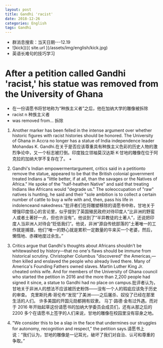 ```yaml
---
layout: post
title: Gandhi 'racist'
date: 2018-12-26
categories: English
tags: Gandhi
---
```


+ 群消息搜索：当天日期---12.19
+ ![kick]({{ site.url }}/assets/img/english/kick.jpg)
+ 英语长难句的技巧学习

# After a petition called Gandhi 'racist,' his statue was removed from the University of Ghana

+ 在一份请愿书将甘地称为“种族主义者”之后，他在加纳大学的雕像被拆除
+ racist  n 种族主义者
+ was removed from...  拆除

1. Another marker has been felled in the intense argument over whether historic figures with racist histories should be honored. The University of Ghana in Accra no longer has a statue of India independence leader Mohandas K. Gandhi.在关于是否应该尊重具有种族主义色彩的历史人物的激烈争论中，又一个标志被打倒。印度独立领袖莫汉达斯 K·甘地的雕像在位于阿克拉的加纳大学不复存在了。
   + 

2. Gandhi's Indian empowermentargument, critics said in a petitionto remove the statue, appeared to be that the British colonial government treated Indians a "little better, if at all, than the savages or the Natives of Africa." He spoke of the "half-heathen Native" and said that treating Indians like Africans would "degrade us." The soleoccupation of "raw" natives is hunting, he said and their "sole ambition is to collect a certain number of cattle to buy a wife with and, then, pass his life in indolenceand nakedness."批评者们在将雕塑移除的请愿书中称，甘地关于增强印度信心的言论里，似乎提到了英国殖民政府对待印度人“比非洲的野蛮人或者土著好一点，但也许没有”。他谈到了“半异教徒的土著人”，还说把印度人当非洲人对待会“贬低我们”。他说，非洲“源自传统部落的”土著唯一的工作就是捕猎，他们“唯一的野心就是累积一定数量的牛来买一个老婆，然后，懒惰地、赤裸地度过余生。”

3. Critics argue that Gandhi's thoughts about Africans shouldn't be whitewashed by history—that no one's flaws should be immune from historical scrutiny. Christopher Columbus "discovered" the Americas,—then killed and enslaved the people who already lived there. Many of America's Founding Fathers owned slaves. Martin Luther King Jr. cheated onhis wife. And for members of the University of Ghana council who started the petition in 2016 and the more than 2,200 people had signed it since, a statue to Gandhi had no place on campus.批评者认为，甘地关于非洲人的想法不应该被历史粉饰——没有一个人的瑕疵应该免于历史的审查。 克里斯托弗·哥伦布“发现”了美洲——之后屠杀、奴役了已经在那里生活的人们。 许多美国的开国元勋都拥有奴隶。 马丁·路德·金有过外遇。而对于 2016 年开始起草这份请愿书的加纳大学委员会成员们，还有从那之后的 2200 多个在请愿书上签字的人们来说，甘地的雕像在校园里没有容身之地。

4. "We consider this to be a slap in the face that undermines our struggles for autonomy, recognition and respect," the petition says.请愿书上说：“我们认为，甘地的雕像是一记耳光，破坏了我们对自治、认可和尊重的争取。”


 